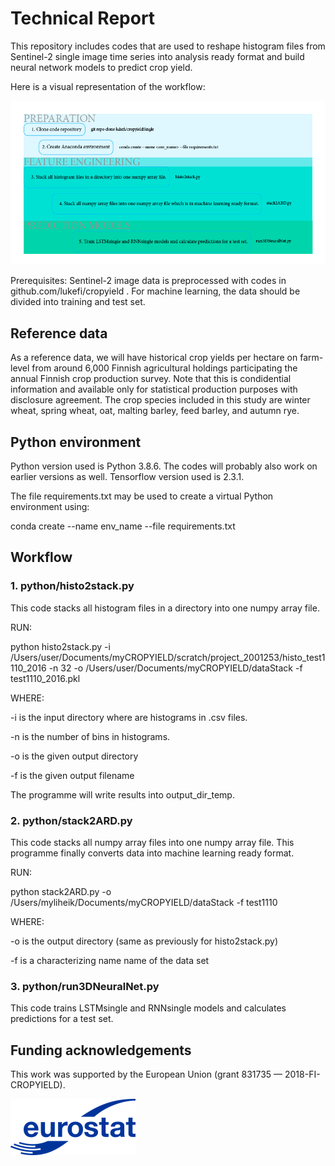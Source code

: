 # Technical Report

This repository includes codes that are used to reshape histogram files from Sentinel-2 single image time series into analysis ready format and 
build neural network models to predict crop yield.

Here is a visual representation of the workflow:

![Workflow](img/WP2-workflow.png)

Prerequisites: Sentinel-2 image data is preprocessed with codes in github.com/lukefi/cropyield . For machine learning, the data should be divided into training and test set. 

## Reference data

As a reference data, we will have historical crop yields per hectare on farm-level from around 6,000 Finnish agricultural holdings participating the annual Finnish crop production survey. Note that this is condidential information and available only for statistical production purposes with disclosure agreement. The crop species included in this study are winter wheat, spring wheat, oat, malting barley, feed barley, and autumn rye.

## Python environment

Python version used is Python 3.8.6. The codes will probably also work on earlier versions as well. Tensorflow version used is 2.3.1.

The file requirements.txt may be used to create a virtual Python environment using:

conda create --name env_name --file requirements.txt

## Workflow

### 1. python/histo2stack.py

This code stacks all histogram files in a directory into one numpy array file.

RUN:

python histo2stack.py -i /Users/user/Documents/myCROPYIELD/scratch/project_2001253/histo_test1110_2016 -n 32 -o /Users/user/Documents/myCROPYIELD/dataStack -f test1110_2016.pkl 

WHERE:

-i is the input directory where are histograms in .csv files.

-n is the number of bins in histograms.

-o is the given output directory

-f is the given output filename

The programme will write results into output_dir_temp.

### 2. python/stack2ARD.py

This code stacks all numpy array files into one numpy array file. This programme finally converts data into machine learning ready format.

RUN:

python stack2ARD.py -o /Users/myliheik/Documents/myCROPYIELD/dataStack -f test1110 

WHERE:

-o is the output directory (same as previously for histo2stack.py)

-f is a characterizing name name of the data set

### 3. python/run3DNeuralNet.py

This code trains LSTMsingle and RNNsingle models and calculates predictions for a test set.

## Funding acknowledgements

This work was supported by the European Union (grant 831735 — 2018-FI-CROPYIELD).

![Funded by Eurostat](img/Eurostat_logo_RGB_200-small.png)
